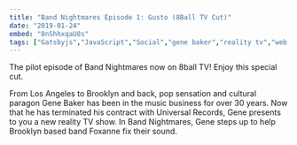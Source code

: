 ```yaml
---
title: "Band Nightmares Episode 1: Gusto (8Ball TV Cut)"
date: "2019-01-24"
embed: "8nShhxqaU8s"
tags: ["Gatsbyjs","JavaScript","Social","gene baker","reality tv","web series","webisode","web show","Nyc","new york city","pop star","famous","celebrity","musician","pop musician","pop star","pop sensation","internet show","guitarist","local band","local bands","foxanne","8ball","glitch art","glitch","power horse","television show","tv show","first episode","episode 1","episode","music business","music industry","performance artist","performance art","kitchen nightmares","pilot episode"]
---
```


The pilot episode of Band Nightmares now on 8ball TV! Enjoy this special cut.

From Los Angeles to Brooklyn and back, pop sensation and cultural paragon Gene Baker has been in the music business for over 30 years. Now that he has terminated his contract with Universal Records, Gene presents to you a new reality TV show. In Band Nightmares, Gene steps up to help Brooklyn based band Foxanne fix their sound.